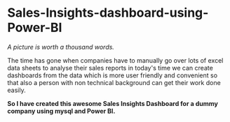 # Sales-Insights-dashboard-using-Power-BI
*A picture is worth a thousand words.*

The time has gone when companies have to manually go over lots of excel data sheets to analyse their sales reports in today's time we can create dashboards from the data
which is more user friendly and convenient so that also a person with non technical background can get their work done easily.

**So I have created this awesome Sales Insights Dashboard for a dummy company using mysql and Power BI.**
